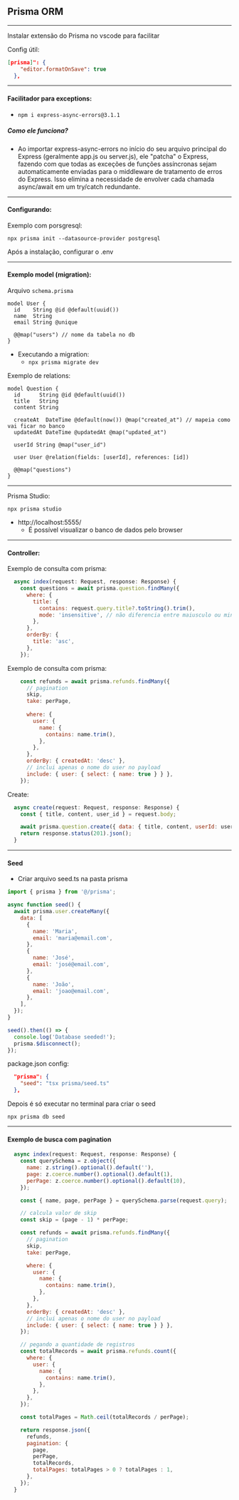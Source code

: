 ## Prisma ORM

---

Instalar extensão do Prisma no vscode para facilitar

Config útil:

```json
[prisma]": {
    "editor.formatOnSave": true
  },
```

---

#### Facilitador para exceptions:

- `npm i express-async-errors@3.1.1`

##### Como ele funciona?

- Ao importar express-async-errors no início do seu arquivo principal do Express (geralmente app.js ou server.js), ele "patcha" o Express, fazendo com que todas as exceções de funções assíncronas sejam automaticamente enviadas para o middleware de tratamento de erros do Express. Isso elimina a necessidade de envolver cada chamada async/await em um try/catch redundante.

---

#### Configurando:

Exemplo com porsgresql:

`npx prisma init --datasource-provider postgresql`

Após a instalação, configurar o .env

---

#### Exemplo model (migration):

Arquivo `schema.prisma`

```prisma
model User {
  id    String @id @default(uuid())
  name  String
  email String @unique

  @@map("users") // nome da tabela no db
}
```

- Executando a migration:
  - `npx prisma migrate dev `

Exemplo de relations:

```prisma
model Question {
  id      String @id @default(uuid())
  title   String
  content String

  createAt  DateTime @default(now()) @map("created_at") // mapeia como vai ficar no banco
  updatedAt DateTime @updatedAt @map("updated_at")

  userId String @map("user_id")

  user User @relation(fields: [userId], references: [id])

  @@map("questions")
}
```

---

Prisma Studio:

`npx prisma studio `

- http://localhost:5555/
  - É possível visualizar o banco de dados pelo browser

---

#### Controller:

Exemplo de consulta com prisma:

```javascript
  async index(request: Request, response: Response) {
    const questions = await prisma.question.findMany({
      where: {
        title: {
          contains: request.query.title?.toString().trim(),
          mode: 'insensitive', // não diferencia entre maiusculo ou minusculo
        },
      },
      orderBy: {
        title: 'asc',
      },
    });
```

Exemplo de consulta com prisma:

```javascript
    const refunds = await prisma.refunds.findMany({
      // pagination
      skip,
      take: perPage,
    
      where: {
        user: {
          name: {
            contains: name.trim(),
          },
        },
      },
      orderBy: { createdAt: 'desc' },
      // inclui apenas o nome do user no payload
      include: { user: { select: { name: true } } },
    });
```

Create:

```javascript
  async create(request: Request, response: Response) {
    const { title, content, user_id } = request.body;

    await prisma.question.create({ data: { title, content, userId: user_id } });
    return response.status(201).json();
  }
```

---

#### Seed

- Criar arquivo seed.ts na pasta prisma

```javascript
import { prisma } from '@/prisma';

async function seed() {
  await prisma.user.createMany({
    data: [
      {
        name: 'Maria',
        email: 'maria@email.com',
      },
      {
        name: 'José',
        email: 'josé@email.com',
      },
      {
        name: 'João',
        email: 'joao@email.com',
      },
    ],
  });
}

seed().then(() => {
  console.log('Database seeded!');
  prisma.$disconnect();
});
```

package.json config:

```json
  "prisma": {
    "seed": "tsx prisma/seed.ts"
  },
```

Depois é só executar no terminal para criar o seed

`npx prisma db seed  `

---

#### Exemplo de busca com pagination

```javascript
  async index(request: Request, response: Response) {
    const querySchema = z.object({
      name: z.string().optional().default(''),
      page: z.coerce.number().optional().default(1),
      perPage: z.coerce.number().optional().default(10),
    });

    const { name, page, perPage } = querySchema.parse(request.query);

    // calcula valor de skip
    const skip = (page - 1) * perPage;

    const refunds = await prisma.refunds.findMany({
      // pagination
      skip,
      take: perPage,

      where: {
        user: {
          name: {
            contains: name.trim(),
          },
        },
      },
      orderBy: { createdAt: 'desc' },
      // inclui apenas o nome do user no payload
      include: { user: { select: { name: true } } },
    });

    // pegando a quantidade de registros
    const totalRecords = await prisma.refunds.count({
      where: {
        user: {
          name: {
            contains: name.trim(),
          },
        },
      },
    });

    const totalPages = Math.ceil(totalRecords / perPage);

    return response.json({
      refunds,
      pagination: {
        page,
        perPage,
        totalRecords,
        totalPages: totalPages > 0 ? totalPages : 1,
      },
    });
  }
```
